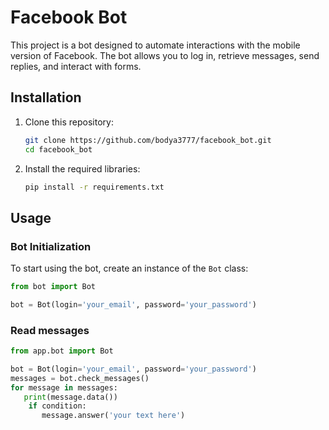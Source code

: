 # Facebook Bot

This project is a bot designed to automate interactions with the mobile version of Facebook. The bot allows you to log in, retrieve messages, send replies, and interact with forms.

## Installation

1. Clone this repository:

    ```bash
    git clone https://github.com/bodya3777/facebook_bot.git
    cd facebook_bot
    ```

2. Install the required libraries:

    ```bash
    pip install -r requirements.txt
    ```

## Usage

### Bot Initialization

To start using the bot, create an instance of the `Bot` class:

```python
from bot import Bot

bot = Bot(login='your_email', password='your_password')
```
### Read messages

```python
from app.bot import Bot

bot = Bot(login='your_email', password='your_password')
messages = bot.check_messages()
for message in messages:
   print(message.data())
    if condition:
       message.answer('your text here')
```
